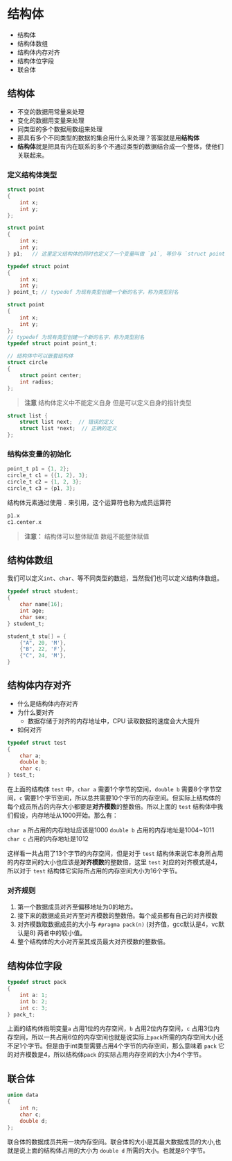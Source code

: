 # 结构体

* 结构体
* 结构体数组
* 结构体内存对齐
* 结构体位字段
* 联合体

## 结构体

* 不变的数据用常量来处理
* 变化的数据用变量来处理
* 同类型的多个数据用数组来处理
* 那具有多个不同类型的数据的集合用什么来处理？答案就是用**结构体**
* **结构体**就是把具有内在联系的多个不通过类型的数据结合成一个整体，使他们关联起来。

### 定义结构体类型

```c
struct point
{
    int x;
    int y;
};

struct point
{
    int x;
    int y;
} p1;   // 这里定义结构体的同时也定义了一个变量叫做 `p1`, 等价与 `struct point p1;`

typedef struct point 
{
    int x;
    int y;
} point_t; // typedef 为现有类型创建一个新的名字，称为类型别名

struct point
{
    int x;
    int y;
};
// typedef 为现有类型创建一个新的名字，称为类型别名
typedef struct point point_t;

// 结构体中可以嵌套结构体
struct circle
{
    struct point center;
    int radius;
};
```

> **注意**
> 结构体定义中不能定义自身
> 但是可以定义自身的指针类型

```c
struct list {
    struct list next;  // 错误的定义
    struct list *next;  // 正确的定义
};
```

### 结构体变量的初始化

```c
point_t p1 = {1, 2};
circle_t c1 = {{1, 2}, 3};
circle_t c2 = {1, 2, 3};
circle_t c3 = {p1, 3};
```

结构体元素通过使用 `.` 来引用，这个运算符也称为成员运算符

```c
p1.x
c1.center.x
```

> **注意：**
> 结构体可以整体赋值
> 数组不能整体赋值

## 结构体数组

我们可以定义`int`、`char`、等不同类型的数组，当然我们也可以定义结构体数组。

```c
typedef struct student;
{
    char name[16];
    int age;
    char sex;
} student_t;

student_t stu[] = {
    {"A", 20, 'M'},
    {"B", 22, 'F'},
    {"C", 24, 'M'},
}
```

## 结构体内存对齐

* 什么是结构体内存对齐
* 为什么要对齐
  * 数据存储于对齐的内存地址中，CPU 读取数据的速度会大大提升
* 如何对齐

```c
typedef struct test
{
    char a;
    double b;
    char c;
} test_t;
```

在上面的结构体 `test` 中，`char a` 需要1个字节的空间，`double b` 需要8个字节空间，`c` 需要1个字节空间，所以总共需要10个字节的内存空间。但实际上结构体的每个成员所占的内存大小都要是**对齐模数**的整数倍。所以上面的 `test` 结构体中我们假设，内存地址从1000开始。那么有：

`char a` 所占用的内存地址应该是1000
`double b` 占用的内存地址是1004~1011
`char c` 占用的内存地址是1012

这样看一共占用了13个字节的内存空间，但是对于 `test` 结构体来说它本身所占用的内存空间的大小也应该是**对齐模数**的整数倍，这里 `test` 对应的对齐模式是4，所以对于 `test` 结构体它实际所占用的内存空间大小为16个字节。

### 对齐规则

1. 第一个数据成员对齐至偏移地址为0的地方。
2. 接下来的数据成员对齐至对齐模数的整数倍。每个成员都有自己的对齐模数
3. 对齐模数取数据成员的大小与 `#pragma pack(n)` (对齐值，gcc默认是4，vc默认是8) 两者中的较小值。
4. 整个结构体的大小对齐至其成员最大对齐模数的整数倍。

## 结构体位字段

```c
typedef struct pack
{
    int a: 1;
    int b: 2;
    int c: 3;
} pack_t;
```

上面的结构体指明变量`a` 占用1位的内存空间，`b` 占用2位内存空间，`c` 占用3位内存空间，所以一共占用6位的内存空间也就是说实际上`pack`所需的内存空间大小还不足1个字节。但是由于int类型需要占用4个字节的内存空间，那么意味着 `pack` 它的对齐模数是4，所以结构体`pack` 的实际占用内存空间的大小为4个字节。

## 联合体

```c
union data 
{
    int n;
    char c;
    double d;
};
```

联合体的数据成员共用一块内存空间。联合体的大小是其最大数据成员的大小,也就是说上面的结构体占用的大小为 `double d` 所需的大小。也就是8个字节。